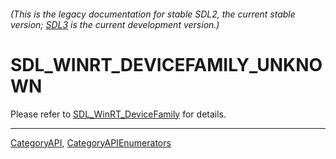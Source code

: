 ###### (This is the legacy documentation for stable SDL2, the current stable version; [SDL3](https://wiki.libsdl.org/SDL3/) is the current development version.)
# SDL_WINRT_DEVICEFAMILY_UNKNOWN

Please refer to [SDL_WinRT_DeviceFamily](SDL_WinRT_DeviceFamily) for details.

----
[CategoryAPI](CategoryAPI), [CategoryAPIEnumerators](CategoryAPIEnumerators)

